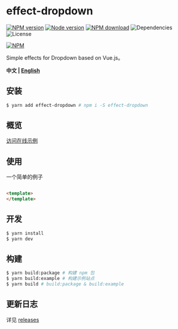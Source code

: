 # effect-dropdown

[![NPM version][badge-npm-version]][url-npm]
[![Node version][badge-node-version]][url-npm]
[![NPM download][badge-npm-download]][url-npm]
![Dependencies][badge-dependencies]
![License][badge-license]

[![NPM][image-npm]][url-npm]

Simple effects for Dropdown based on Vue.js。

**中文 | [English](./README_en.md)**

## 安装

```bash
$ yarn add effect-dropdown # npm i -S effect-dropdown
```

## 概览

[访问在线示例]()

## 使用

一个简单的例子

```javascript
```

```html
<template>
</template>
```

## 开发

```bash
$ yarn install
$ yarn dev
```

## 构建

```bash
$ yarn build:package # 构建 npm 包
$ yarn build:example # 构建示例站点
$ yarn build # build:package & build:example
```

## 更新日志

详见 [releases][url-releases]


[badge-npm-version]: https://img.shields.io/npm/v/effect-dropdown.svg
[badge-node-version]: https://img.shields.io/node/v/effect-dropdown.svg
[badge-npm-download]: https://img.shields.io/npm/dt/effect-dropdown.svg
[badge-license]: https://img.shields.io/github/license/XBT1/effect-dropdown.svg
[badge-dependencies]: https://img.shields.io/david/dev/XBT1/effect-dropdown.svg

[url-npm]: https://npmjs.org/package/effect-dropdown
[url-dependencies]: https://david-dm.org/vkbansal/effect-dropdown
[url-releases]: https://github.com/XBT1/effect-dropdown/releases

[image-npm]: https://nodei.co/npm/effect-dropdown.png
